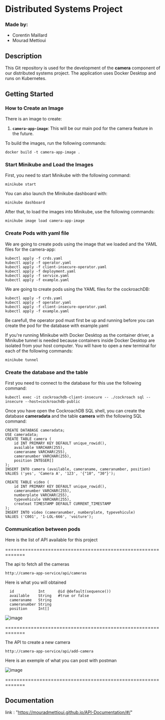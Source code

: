 # Distributed Systems Project

### Made by:

- Corentin Maillard
- Mourad Mettioui

## Description

This Git repository is used for the development of the **camera** component of our distributed systems project. The application uses Docker Desktop and runs on Kubernetes.

## Getting Started

### How to Create an Image

There is an image to create:

1. **`camera-app-image`**: This will be our main pod for the camera feature in the future.

To build the images, run the following commands:

```
docker build -t camera-app-image .
```

### Start Minikube and Load the Images

First, you need to start Minikube with the following command:

```
minikube start
```

You can also launch the Minikube dashboard with:

```
minikube dashboard
```

After that, to load the images into Minikube, use the following commands:

```
minikube image load camera-app-image
```

### Create Pods with yaml file

We are going to create pods using the image that we loaded and the YAML files for the camera-app:

```
kubectl apply -f crds.yaml
kubectl apply -f operator.yaml
kubectl apply -f client-insecure-operator.yaml
kubectl apply -f deployment.yaml
kubectl apply -f service.yaml
kubectl apply -f example.yaml

```

We are going to create pods using the YAML files for the cockroachDB:

```
kubectl apply -f crds.yaml
kubectl apply -f operator.yaml
kubectl apply -f client-insecure-operator.yaml
kubectl apply -f example.yaml

```

Be carefull, the operator pod must first be up and running before you can create the pod for the database with example.yaml

If you're running Minikube with Docker Desktop as the container driver, a Minikube tunnel is needed because containers inside Docker Desktop are isolated from your host computer. You will have to open a new terminal for each of the following commands:

```
minikube tunnel
```

### Create the database and the table

First you need to connect to the database for this use the following command:

```
kubectl exec -it cockroachdb-client-insecure -- ./cockroach sql --insecure --host=cockroachdb-public
```

Once you have open the CockroachDB SQL shell, you can create the database **cameradata** and the table **camera** with the following SQL command:

```
CREATE DATABASE cameradata;
USE cameradata;
CREATE TABLE camera (
    id INT PRIMARY KEY DEFAULT unique_rowid(),
    available VARCHAR(255),
    cameraname VARCHAR(255),
    cameranumber VARCHAR(255),
    position INTEGER[]
);
INSERT INTO camera (available, cameraname, cameranumber, position)
VALUES ('yes', 'Camera A', '123', '{"10", "30"}');

CREATE TABLE video (
    id INT PRIMARY KEY DEFAULT unique_rowid(),
    cameranumber VARCHAR(255),
    numberplate VARCHAR(255),
    typevehicule VARCHAR(255),
    createat TIMESTAMP DEFAULT CURRENT_TIMESTAMP
);
INSERT INTO video (cameranumber, numberplate, typevehicule)
VALUES ('C001', '1-LOL-666', 'voiture');
```

### Communication between pods

Here is the list of API available for this project

=============================================================

The api to fetch all the cameras

```
http://camera-app-service/api/cameras
```

Here is what you will obtained

```
  id           Int      @id @default(sequence())
  available    String   #true or false
  cameraname   String
  cameranumber String
  position     Int[]
```

![image](https://github.com/user-attachments/assets/25eefa96-1a69-4a22-b57d-1a251393f696)

=============================================================

The API to create a new camera

```
http://camera-app-service/api/add-camera
```

Here is an exemple of what you can post with postman

![image](https://github.com/user-attachments/assets/51cf17d1-e391-41de-a425-ce93fbaaf7ec)

=============================================================

## Documentation

link : "https://mouradmettioui.github.io/API-Documentation/#/"
